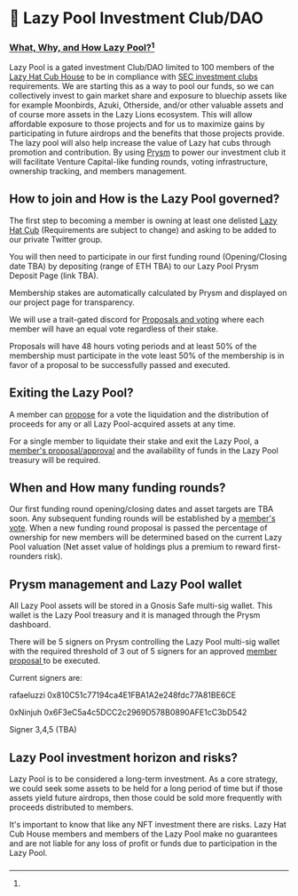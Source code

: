# 💸 Lazy Pool Investment Club/DAO

### [What, Why, and How Lazy Pool?](#user-content-fn-1)[^1] <a href="#what-is-lazy-pool" id="what-is-lazy-pool"></a>

Lazy Pool is a gated investment Club/DAO limited to 100 members of the [Lazy Hat Cub House](../) to be in compliance with [SEC investment clubs](https://www.sec.gov/reportspubs/investor-publications/investorpubsinvclubhtm.html) requirements. We are starting this as a way to pool our funds, so we can collectively invest to gain market share and exposure to bluechip assets like for example Moonbirds, Azuki, Otherside, and/or other valuable assets and of course more assets in the Lazy Lions ecosystem. This will allow affordable exposure to those projects and for us to maximize gains by participating in future airdrops and the benefits that those projects provide. The lazy pool will also help increase the value of Lazy hat cubs through promotion and contribution. By using [Prysm](https://nftsquads.gitbook.io/resource-center/faqs/general-faqs) to power our investment club it will facilitate Venture Capital-like funding rounds, voting infrastructure, ownership tracking, and members management.&#x20;

## How to join and How is the Lazy Pool governed?

The first step to becoming a member is owning at least one delisted [Lazy Hat Cub](https://opensea.io/collection/lazy-cubs-?search\[sortBy]=UNIT\_PRICE\&search\[sortAscending]=true\&search\[stringTraits]\[0]\[name]=Headgear\&search\[stringTraits]\[0]\[values]\[0]=LAZY%20Hat) (Requirements are subject to change) and asking to be added to our private Twitter group.

You will then need to participate in our first funding round (Opening/Closing date TBA) by depositing (range of ETH TBA) to our Lazy Pool Prysm Deposit Page (link TBA).

Membership stakes are automatically calculated by Prysm and displayed on our project page for transparency.

We will use a trait-gated discord for ​[Proposals and voting](broken-reference) where each member will have an equal vote regardless of their stake.

Proposals will have 48 hours voting periods and at least 50% of the membership must participate in the vote least 50% of the membership is in favor of a proposal to be successfully passed and executed.

## Exiting the Lazy Pool?

A member can [propose](lazy-pool-investment-club-dao.md#how-do-i-enter-the-dead-pool) for a vote the liquidation and the distribution of proceeds for any or all Lazy Pool-acquired assets at any time.

For a single member to liquidate their stake and exit the Lazy Pool, a [member's proposal/approval](lazy-pool-investment-club-dao.md#how-do-i-enter-the-dead-pool) and the availability of funds in the Lazy Pool treasury will be required.

## When and How many funding rounds?

Our first funding round opening/closing dates and asset targets are TBA soon. Any subsequent funding rounds will be established by a [member's vote](lazy-pool-investment-club-dao.md#how-to-join-and-how-is-the-lazy-pool-governed). When a new funding round proposal is passed the percentage of ownership for new members will be determined based on the current Lazy Pool valuation (Net asset value of holdings plus a premium to reward first-rounders risk).&#x20;

## &#x20;Prysm management and Lazy Pool wallet

All Lazy Pool assets will be stored in a Gnosis Safe multi-sig wallet. This wallet is the Lazy Pool treasury and it is managed through the Prysm dashboard. &#x20;

There will be 5 signers on Prysm controlling the Lazy Pool multi-sig wallet with the required threshold of 3 out of 5 signers for an approved [member proposal ](lazy-pool-investment-club-dao.md#how-to-join-and-how-is-the-lazy-pool-governed)to be executed.

Current signers are:

rafaeluzzi 0x810C51c77194ca4E1FBA1A2e248fdc77A81BE6CE

0xNinjuh 0x6F3eC5a4c5DCC2c2969D578B0890AFE1cC3bD542

Signer 3,4,5 (TBA)

## Lazy Pool investment horizon and risks?

Lazy Pool is to be considered a long-term investment. As a core strategy, we could seek some assets to be held for a long period of time but if those assets yield future airdrops, then those could be sold more frequently with proceeds distributed to members.&#x20;

It's important to know that like any NFT investment there are risks. Lazy Hat Cub House members and members of the Lazy Pool make no guarantees and are not liable for any loss of profit or funds due to participation in the Lazy Pool.

### &#x20;<a href="#undefined" id="undefined"></a>

### &#x20;<a href="#undefined-1" id="undefined-1"></a>

[^1]: 

